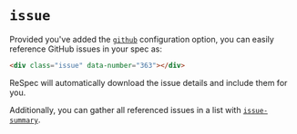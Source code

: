 # `issue`

Provided you've added the [`github`](github) configuration option, you can easily reference GitHub issues in your spec as:

```html "example": "Reference GitHub issue #363 in-place."
<div class="issue" data-number="363"></div>
```

ReSpec will automatically download the issue details and include them for you.

Additionally, you can gather all referenced issues in a list with [`issue-summary`](issue-summary).
